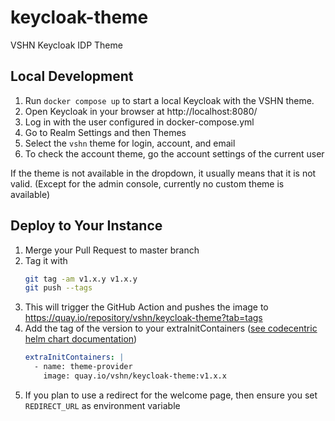 # keycloak-theme
VSHN Keycloak IDP Theme

## Local Development

1. Run `docker compose up` to start a local Keycloak with the VSHN theme.
2. Open Keycloak in your browser at http://localhost:8080/
3. Log in with the user configured in docker-compose.yml
4. Go to Realm Settings and then Themes
5. Select the `vshn` theme for login, account, and email
6. To check the account theme, go the account settings of the current user

If the theme is not available in the dropdown, it usually means that it is not valid.
(Except for the admin console, currently no custom theme is available)

## Deploy to Your Instance

1. Merge your Pull Request to master branch
1. Tag it with
    ```bash
    git tag -am v1.x.y v1.x.y
    git push --tags
    ```
1. This will trigger the GitHub Action and pushes the image to https://quay.io/repository/vshn/keycloak-theme?tab=tags
1. Add the tag of the version to your extraInitContainers ([see codecentric helm chart documentation](https://github.com/codecentric/helm-charts/blob/master/charts/keycloak/README.md#providing-a-custom-theme))
    ```yaml
    extraInitContainers: |
      - name: theme-provider
        image: quay.io/vshn/keycloak-theme:v1.x.x
    ```
1. If you plan to use a redirect for the welcome page, then ensure you set `REDIRECT_URL` as environment variable
